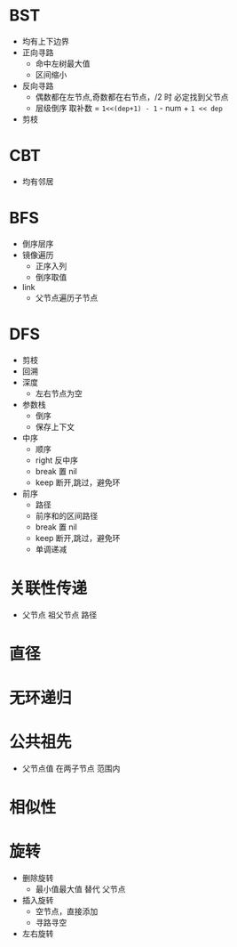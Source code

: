 # BST

- 均有上下边界
- 正向寻路
    - 命中左树最大值
    - 区间缩小
- 反向寻路
    - 偶数都在左节点,奇数都在右节点，/2 时 必定找到父节点
    - 层级倒序 取补数 = `1<<(dep+1) - 1` - num + `1 << dep`
- 剪枝

# CBT

- 均有邻居

# BFS

- 倒序层序
- 镜像遍历
    - 正序入列
    - 倒序取值
- link
    - 父节点遍历子节点

# DFS

- 剪枝
- 回溯
- 深度
    - 左右节点为空
- 参数栈
    - 倒序
    - 保存上下文
- 中序
    - 顺序
    - right 反中序
    - break 置 nil
    - keep 断开,跳过，避免环
- 前序
    - 路径
    - 前序和的区间路径
    - break 置 nil
    - keep 断开,跳过，避免环
    - 单调递减

# 关联性传递

- 父节点 祖父节点 路径

# 直径

# 无环递归

# 公共祖先

- 父节点值 在两子节点 范围内

# 相似性

# 旋转

- 删除旋转
    - 最小值最大值 替代 父节点
- 插入旋转
    - 空节点，直接添加
    - 寻路寻空
- 左右旋转




